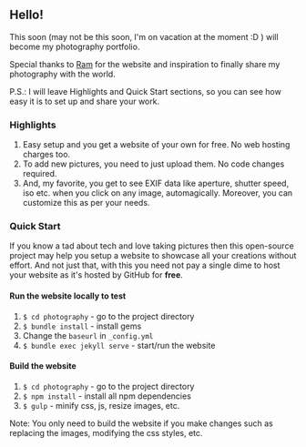 ## Hello!
This soon (may not be this soon, I'm on vacation at the moment :D ) will become my photography portfolio.

Special thanks to [Ram](https://github.com/rampatra) for the website and inspiration to finally share my photography with the world.

P.S.: I will leave Highlights and Quick Start sections, so you can see how easy it is to set up and share your work.

### Highlights
1. Easy setup and you get a website of your own for free. No web hosting charges too.
2. To add new pictures, you need to just upload them. No code changes required.
3. And, my favorite, you get to see EXIF data like aperture, shutter speed, iso etc. when you click on any image, automagically. Moreover, you can customize this as per your needs.

### Quick Start
If you know a tad about tech and love taking pictures then this open-source project may help you setup a website to showcase
all your creations without effort. And not just that, with this you need not pay a single dime to host your website as
it's hosted by GitHub for __free__.

#### Run the website locally to test
1. `$ cd photography` - go to the project directory
2. `$ bundle install` - install gems
3. Change the `baseurl` in `_config.yml`
4. `$ bundle exec jekyll serve` - start/run the website

#### Build the website
1. `$ cd photography` - go to the project directory
2. `$ npm install` - install all npm dependencies
3. `$ gulp` - minify css, js, resize images, etc.

Note: You only need to build the website if you make changes such as replacing the images, modifying the css styles, etc.
